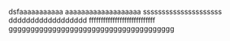 dsfaaaaaaaaaaa
aaaaaaaaaaaaaaaaaaa
sssssssssssssssssssss
dddddddddddddddddd
ffffffffffffffffffffffffffff
gggggggggggggggggggggggggggggggggggggg